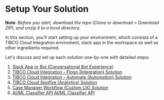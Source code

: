 # Setup Your Solution

**Note**: *Before you start, download the repo (Clone or download > Download ZIP), and unzip it to a local directory.*


In this section, you'll start setting up your environment, which consists of a TIBCO Cloud Integration enviroment, slack app in the workspace as well as other ingredients required.

Let's discuss and set up each solution one-by-one with detailed steps:

1. [Slack App or Bot (Conversational Bot Experience)](01.pdf)
2. [TIBCO Cloud Integration - Flogo (Integration) Solution ](02.pdf)
3. [TIBCO Cloud Integration - Automate (Automation) Solution ](03.pdf)
4. [TIBCO Cloud Spotfire (Analytics) Solution ](04.pdf)
5. [Case Manager Workflow (Custom UX) Solution ](05.pdf)
6. [AI/ML Classifier API AI/ML Classifier API ](06.pdf)
